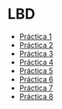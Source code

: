 # LBD

 <ul>
  <li><a href="https://github.com/drdz/LBD/blob/master/Pr-ctica%201/Pr%C3%A1ctica1.sql">Práctica 1</a></li>
  <li><a href="https://github.com/drdz/LBD/blob/master/Practica%202/Practica2.sql">Práctica 2</a></li>
  <li><a href="https://raw.githubusercontent.com/drdz/LBD/master/Practica%203/Practica3.PNG">Práctica 3</a>
  <li><a href="https://github.com/drdz/LBD/tree/master/Practica%204">Práctica 4</a></li>
  <li><a href="https://github.com/drdz/LBD/tree/master/Practica%205">Práctica 5</a></li>
  <li><a href="https://github.com/drdz/LBD/tree/master/Practica%206">Práctica 6</a></li>
  <li><a href="https://github.com/drdz/LBD/tree/master/Practica%207">Práctica 7</a></li>
  <li><a href="https://github.com/drdz/LBD/tree/master/Practica%208">Práctica 8</a></li>
</ul> 
